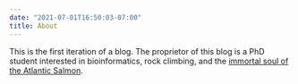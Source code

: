 ```yaml
---
date: "2021-07-01T16:50:03-07:00"
title: About
---
```


This is the first iteration of a blog. The proprietor of this blog is a PhD student
interested in bioinformatics, rock climbing, and the [immortal soul of the Atlantic Salmon](https://doi.org/10.1093/brain/awx180).
